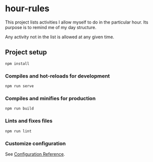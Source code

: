 # hour-rules

This project lists activities I allow myself to do in the particular hour. Its purpose is to remind me of my day structure.

Any activity not in the list is allowed at any given time.

## Project setup

```
npm install
```

### Compiles and hot-reloads for development

```
npm run serve
```

### Compiles and minifies for production

```
npm run build
```

### Lints and fixes files

```
npm run lint
```

### Customize configuration

See [Configuration Reference](https://cli.vuejs.org/config/).
